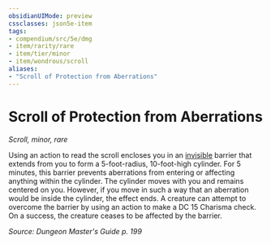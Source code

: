 ```yaml
---
obsidianUIMode: preview
cssclasses: json5e-item
tags:
- compendium/src/5e/dmg
- item/rarity/rare
- item/tier/minor
- item/wondrous/scroll
aliases: 
- "Scroll of Protection from Aberrations"
---
```

# Scroll of Protection from Aberrations
*Scroll, minor, rare*  


Using an action to read the scroll encloses you in an [invisible](Mechanics/Rules/conditions.md#Invisible) barrier that extends from you to form a 5-foot-radius, 10-foot-high cylinder. For 5 minutes, this barrier prevents aberrations from entering or affecting anything within the cylinder. The cylinder moves with you and remains centered on you. However, if you move in such a way that an aberration would be inside the cylinder, the effect ends. A creature can attempt to overcome the barrier by using an action to make a DC 15 Charisma check. On a success, the creature ceases to be affected by the barrier.

*Source: Dungeon Master's Guide p. 199*